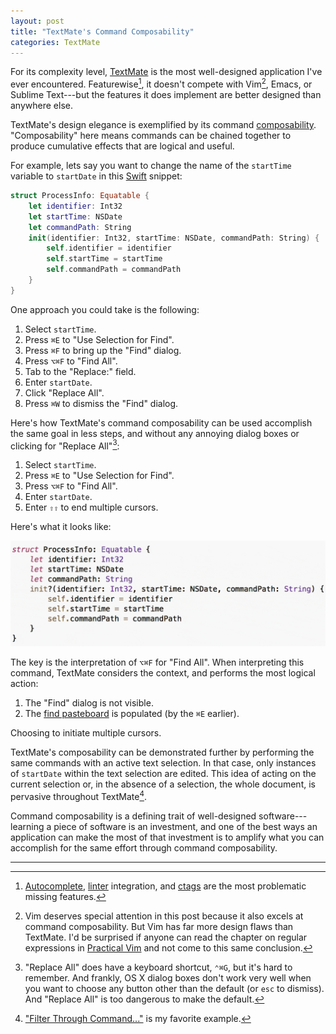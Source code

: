 ```yaml
---
layout: post
title: "TextMate's Command Composability"
categories: TextMate
---
```



For its complexity level, [TextMate](https://github.com/textmate/textmate) is the most well-designed application I've ever encountered. Featurewise[^features], it doesn't compete  with Vim[^vim], Emacs, or Sublime Text---but the features it does implement are better designed than anywhere else.

TextMate's design elegance is exemplified by its command [composability](https://en.wikipedia.org/wiki/Composability). "Composability" here means commands can be chained together to produce cumulative effects that are logical and useful.

For example, lets say you want to change the name of the `startTime` variable to `startDate` in this [Swift](https://developer.apple.com/library/ios/documentation/Swift/Conceptual/Swift_Programming_Language/) snippet:

``` swift
struct ProcessInfo: Equatable {
    let identifier: Int32
    let startTime: NSDate
    let commandPath: String
    init(identifier: Int32, startTime: NSDate, commandPath: String) {
        self.identifier = identifier
        self.startTime = startTime
        self.commandPath = commandPath
    }
}
```

One approach you could take is the following:

1. Select `startTime`.
2. Press `⌘E` to "Use Selection for Find".
3. Press `⌘F` to bring up the "Find" dialog.
4. Press `⌥⌘F` to "Find All".
5. Tab to the "Replace:" field.
6. Enter `startDate`.
7. Click "Replace All".
8. Press `⌘W` to dismiss the "Find" dialog.

Here's how TextMate's command composability can be used accomplish the same goal in less steps, and without any annoying dialog boxes or clicking for "Replace All"[^annoying]:

1. Select `startTime`.
2. Press `⌘E` to "Use Selection for Find".
3. Press `⌥⌘F` to "Find All".
4. Enter `startDate`.
5. Enter `⇧⇧` to end multiple cursors.

Here's what it looks like:

![TextMate Demo](/assets/2016-06-20-textmate.gif)

The key is the interpretation of `⌥⌘F` for "Find All". When interpreting this command, TextMate considers the context, and performs the most logical action:

1. The "Find" dialog is not visible.
2. The [find pasteboard](https://developer.apple.com/reference/appkit/nstextview/1670134-find_panel_search_metadata) is populated (by the `⌘E` earlier).

Choosing to initiate multiple cursors.

TextMate's composability can be demonstrated further by performing the same commands with an active text selection. In that case, only instances of `startDate` within the text selection are edited. This idea of acting on the current selection or, in the absence of a selection, the whole document, is pervasive throughout TextMate[^selection].

Command composability is a defining trait of well-designed software---learning a piece of software is an investment, and one of the best ways an application can make the most of that investment is to amplify what you can accomplish for the same effort through command composability.

* * *

[^features]: [Autocomplete](https://en.wikipedia.org/wiki/Autocomplete), [linter](https://en.wikipedia.org/wiki/Lint_(software)) integration, and [ctags](https://en.wikipedia.org/wiki/Ctags) are the most problematic missing features.

[^vim]: Vim deserves special attention in this post because it also excels at command composability. But Vim has far more design flaws than TextMate. I'd be surprised if anyone can read the chapter on regular expressions in [Practical Vim](https://pragprog.com/book/dnvim2/practical-vim-second-edition) and not come to this same conclusion.

[^selection]: ["Filter Through Command..."](http://manual.textmate.org/text-editing.html#shell-command-filters) is my favorite example.

[^annoying]: "Replace All" does have a keyboard shortcut, `⌃⌘G`, but it's hard to remember. And frankly, OS X dialog boxes don't work very well when you want to choose any button other than the default (or `esc` to dismiss). And "Replace All" is too dangerous to make the default.